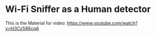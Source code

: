 # Wi-Fi Sniffer as a Human detector

This is the Material for video: https://www.youtube.com/watch?v=hl3Cz586cqA

